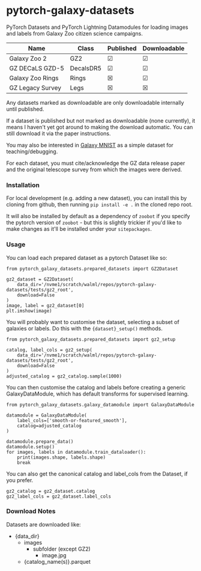 # pytorch-galaxy-datasets
PyTorch Datasets and PyTorch Lightning Datamodules for loading images and labels from Galaxy Zoo citizen science campaigns.

| Name      | Class | Published | Downloadable
| ----------- | ----------- | --- | ---- |
| Galaxy Zoo 2 | GZ2 | &#x2611; | &#x2611;
| GZ DECaLS GZD-5   | DecalsDR5 | &#x2611; | &#x2611; |
| Galaxy Zoo Rings | Rings | &#x2612; | &#x2611; |
| GZ Legacy Survey  | Legs | &#x2612; | &#x2612; |

Any datasets marked as downloadable are only downloadable internally until published.

If a dataset is published but not marked as downloadable (none currently), it means I haven't yet got around to making the download automatic. You can still download it via the paper instructions.

You may also be interested in [Galaxy MNIST](https://github.com/mwalmsley/galaxy_mnist) as a simple dataset for teaching/debugging.

For each dataset, you must cite/acknowledge the GZ data release paper and the original telescope survey from which the images were derived.

### Installation

For local development (e.g. adding a new dataset), you can install this by cloning from github, then running `pip install -e .` in the cloned repo root. 

It will also be installed by default as a dependency of `zoobot` if you specify the pytorch version of `zoobot` - but this is slightly trickier if you'd like to make changes as it'll be installed under your `sitepackages`.

### Usage

You can load each prepared dataset as a pytorch Dataset like so:

    from pytorch_galaxy_datasets.prepared_datasets import GZ2Dataset

    gz2_dataset = GZ2Dataset(
        data_dir='/nvme1/scratch/walml/repos/pytorch-galaxy-datasets/tests/gz2_root',
        download=False
    )
    image, label = gz2_dataset[0]
    plt.imshow(image)

You will probably want to customise the dataset, selecting a subset of galaxies or labels. Do this with the `{dataset}_setup()` methods.

    from pytorch_galaxy_datasets.prepared_datasets import gz2_setup

    catalog, label_cols = gz2_setup(
        data_dir='/nvme1/scratch/walml/repos/pytorch-galaxy-datasets/tests/gz2_root',
        download=False
    )
    adjusted_catalog = gz2_catalog.sample(1000)

You can then customise the catalog and labels before creating a generic GalaxyDataModule, which has default transforms for supervised learning.

    from pytorch_galaxy_datasets.galaxy_datamodule import GalaxyDataModule

    datamodule = GalaxyDataModule(
        label_cols=['smooth-or-featured_smooth'],
        catalog=adjusted_catalog
    )

    datamodule.prepare_data()
    datamodule.setup()
    for images, labels in datamodule.train_dataloader():
        print(images.shape, labels.shape)
        break

You can also get the canonical catalog and label_cols from the Dataset, if you prefer.

    gz2_catalog = gz2_dataset.catalog
    gz2_label_cols = gz2_dataset.label_cols

### Download Notes

Datasets are downloaded like:

- {data_dir}
    - images
        - subfolder (except GZ2)
            - image.jpg
    - {catalog_name(s)}.parquet